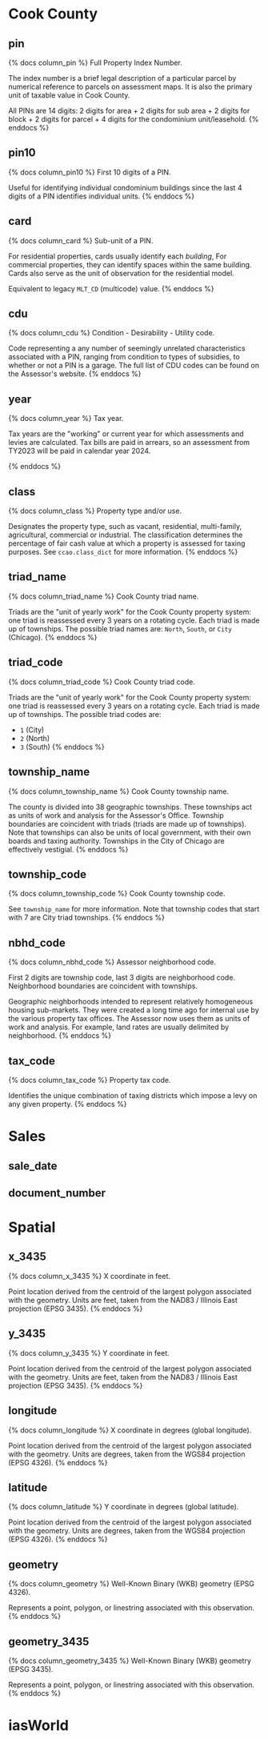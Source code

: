 # Cook County

## pin

{% docs column_pin %}
Full Property Index Number.

The index number is a brief legal description of a particular parcel by
numerical reference to parcels on assessment maps. It is also the primary unit
of taxable value in Cook County.

All PINs are 14 digits: 2 digits for area + 2 digits for sub area + 2 digits
for block + 2 digits for parcel + 4 digits for the condominium unit/leasehold.
{% enddocs %}

## pin10

{% docs column_pin10 %}
First 10 digits of a PIN.

Useful for identifying individual condominium buildings since the last 4
digits of a PIN identifies individual units.
{% enddocs %}

## card

{% docs column_card %}
Sub-unit of a PIN.

For residential properties, cards usually identify each *building*, For
commercial properties, they can identify spaces within the same building.
Cards also serve as the unit of observation for the residential model.

Equivalent to legacy `MLT_CD` (multicode) value.
{% enddocs %}

## cdu

{% docs column_cdu %}
Condition - Desirability - Utility code.

Code representing a any number of seemingly unrelated characteristics
associated with a PIN, ranging from condition to types of subsidies, to
whether or not a PIN is a garage. The full list of CDU codes can be found on
the Assessor's website.
{% enddocs %}

## year

{% docs column_year %}
Tax year.

Tax years are the "working" or current year for which assessments and levies
are calculated. Tax bills are paid in arrears, so an assessment from TY2023
will be paid in calendar year 2024.

{% enddocs %}

## class

{% docs column_class %}
Property type and/or use.

Designates the property type, such as vacant, residential, multi-family,
agricultural, commercial or industrial. The classification determines the
percentage of fair cash value at which a property is assessed for taxing
purposes. See `ccao.class_dict` for more information.
{% enddocs %}

## triad_name

{% docs column_triad_name %}
Cook County triad name.

Triads are the "unit of yearly work" for the Cook County property system:
one triad is reassessed every 3 years on a rotating cycle. Each triad is made
up of townships. The possible triad names are: `North`, `South`,
or `City` (Chicago).
{% enddocs %}

## triad_code

{% docs column_triad_code %}
Cook County triad code.

Triads are the "unit of yearly work" for the Cook County property system:
one triad is reassessed every 3 years on a rotating cycle. Each triad is made
up of townships. The possible triad codes are:

- `1` (City)
- `2` (North)
- `3` (South)
{% enddocs %}

## township_name

{% docs column_township_name %}
Cook County township name.

The county is divided into 38 geographic townships. These townships act as
units of work and analysis for the Assessor's Office. Township boundaries are
coincident with triads (triads are made up of townships). Note that townships
can also be units of local government, with their own boards and taxing
authority. Townships in the City of Chicago are effectively vestigial.
{% enddocs %}

## township_code

{% docs column_township_code %}
Cook County township code.

See `township_name` for more information. Note that township codes that start
with 7 are City triad townships.
{% enddocs %}

## nbhd_code

{% docs column_nbhd_code %}
Assessor neighborhood code.

First 2 digits are township code, last 3 digits are neighborhood code.
Neighborhood boundaries are coincident with townships.

Geographic neighborhoods intended to represent relatively homogeneous
housing sub-markets. They were created a long time ago for internal use by the
various property tax offices. The Assessor now uses them as units of work and
analysis. For example, land rates are usually delimited by neighborhood.
{% enddocs %}

## tax_code

{% docs column_tax_code %}
Property tax code.

Identifies the unique combination of taxing districts which impose a levy
on any given property.
{% enddocs %}

# Sales

## sale_date

## document_number

# Spatial

## x_3435

{% docs column_x_3435 %}
X coordinate in feet.

Point location derived from the centroid of the largest polygon associated
with the geometry. Units are feet, taken from the NAD83 / Illinois East
projection (EPSG 3435).
{% enddocs %}

## y_3435

{% docs column_y_3435 %}
Y coordinate in feet.

Point location derived from the centroid of the largest polygon associated
with the geometry. Units are feet, taken from the NAD83 / Illinois East
projection (EPSG 3435).
{% enddocs %}

## longitude

{% docs column_longitude %}
X coordinate in degrees (global longitude).

Point location derived from the centroid of the largest polygon associated
with the geometry. Units are degrees, taken from the WGS84 projection
(EPSG 4326).
{% enddocs %}

## latitude

{% docs column_latitude %}
Y coordinate in degrees (global latitude).

Point location derived from the centroid of the largest polygon associated
with the geometry. Units are degrees, taken from the WGS84 projection
(EPSG 4326).
{% enddocs %}

## geometry

{% docs column_geometry %}
Well-Known Binary (WKB) geometry (EPSG 4326).

Represents a point, polygon, or linestring associated with this observation.
{% enddocs %}

## geometry_3435

{% docs column_geometry_3435 %}
Well-Known Binary (WKB) geometry (EPSG 3435).

Represents a point, polygon, or linestring associated with this observation.
{% enddocs %}

# iasWorld
